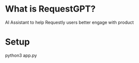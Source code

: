 # What is RequestGPT?
AI Assistant to help Requestly users better engage with product

# Setup
python3 app.py
